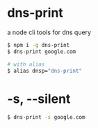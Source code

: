 # dns-print

a node cli tools for dns query

``` bash
$ npm i -g dns-print
$ dns-print google.com

# with alias
$ alias dnsp="dns-print"
```

# -s, --silent

``` bash
$ dns-print -s google.com
```

